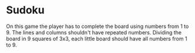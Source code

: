 Sudoku
======

On this game the player has to complete the board using numbers from 1 to 9. The lines and columns shouldn't have repeated numbers. Dividing the board in 9 squares of 3x3, each little board should have all numbers from 1 to 9.
